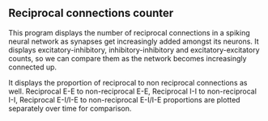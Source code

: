 Reciprocal connections counter
-----
This program displays the number of reciprocal connections in a spiking neural network as synapses get increasingly added amongst its neurons.
It displays excitatory-inhibitory, inhibitory-inhibitory and excitatory-excitatory counts, so we can compare them as the network becomes increasingly connected up.

It displays the proportion of reciprocal to non reciprocal connections as well. Reciprocal E-E to non-reciprocal E-E, Reciprocal I-I to non-reciprocal I-I, Reciprocal E-I/I-E to non-reciprocal E-I/I-E proportions are plotted separately over time for comparison.
